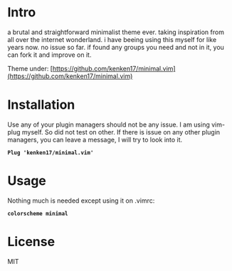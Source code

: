 # Intro

a brutal and straightforward minimalist theme ever. taking inspiration from
all over the internet wonderland. i have beeing using this myself for like
years now. no issue so far. if found any groups you need and not in it, you
can fork it and improve on it.

Theme under: [https://github.com/kenken17/minimal.vim](https://github.com/kenken17/minimal.vim)

# Installation

Use any of your plugin managers should not be any issue. I am using vim-plug
myself. So did not test on other. If there is issue on any other plugin
managers, you can leave a message, I will try to look into it.

**`Plug 'kenken17/minimal.vim'`**

# Usage

Nothing much is needed except using it on .vimrc:

**`colorscheme minimal`**

# License

MIT

